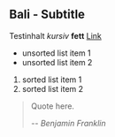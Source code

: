 ## Bali - Subtitle

Testinhalt *kursiv* **fett** [Link](http://alexanderkehr.de)
- unsorted list item 1
- unsorted list item 2
1. sorted list item 1
2. sorted list item 2

> Quote here.
>
> -- <cite>Benjamin Franklin</cite>
